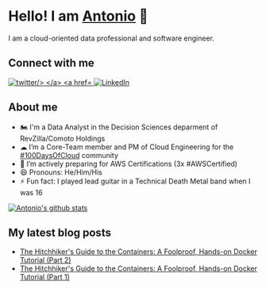 # Hello! I am [Antonio](https://blog.antoniolofiego.com) 👋
I am a cloud-oriented data professional and software engineer. 

## Connect with me
<p align="left">
  <a href="https://twitter.com/antonio_lofiego">
    <img src="https://img.icons8.com/android/48/000000/twitter.png" alt="twitter/>
  </a>
  <a href="https://linkedin.com/in/antoniolofiego">
    <img src="https://img.icons8.com/android/48/000000/linkedin.png" alt="LinkedIn">
  </a>
</p>

## About me
- 🏍 I'm a Data Analyst in the Decision Sciences deparment of RevZilla/Comoto Holdings
- ☁ I’m a Core-Team member and PM of Cloud Engineering for the [#100DaysOfCloud](https://github.com/antoniolofiego/100DaysOfCloudApp) community
- 🌱 I’m actively preparing for AWS Certifications (3x #AWSCertified)
- 😄 Pronouns: He/Him/His
- ⚡ Fun fact: I played lead guitar in a Technical Death Metal band when I was 16

[![Antonio's github stats](https://github-readme-stats.vercel.app/api?username=antoniolofiego)](https://github.com/anuraghazra/github-readme-stats)

## My latest blog posts
<!-- HASHNODE:START -->
- [The Hitchhiker's Guide to the Containers: A Foolproof, Hands-on Docker Tutorial (Part 2)](https://blog.antoniolofiego.com/the-hitchhikers-guide-to-the-containers-a-foolproof-hands-on-docker-tutorial-part-2-ckdlu8yge04y6zzs14qgz76go)
- [The Hitchhiker's Guide to the Containers: A Foolproof, Hands-on Docker Tutorial (Part 1)](https://blog.antoniolofiego.com/the-hitchhikers-guide-to-the-containers-a-foolproof-hands-on-docker-tutorial-part-1-ckdc4tni0031759s14z0pdd2j)
<!-- HASHNODE:END -->
